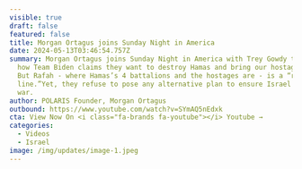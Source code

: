 ```yaml
---
visible: true
draft: false
featured: false
title: Morgan Ortagus joins Sunday Night in America
date: 2024-05-13T03:46:54.757Z
summary: Morgan Ortagus joins Sunday Night in America with Trey Gowdy to discuss
  how Team Biden claims they want to destroy Hamas and bring our hostages home.
  But Rafah - where Hamas’s 4 battalions and the hostages are - is a “red
  line.”Yet, they refuse to pose any alternative plan to ensure Israel wins this
  war.
author: POLARIS Founder, Morgan Ortagus
outbound: https://www.youtube.com/watch?v=SYmAQ5nEdxk
cta: View Now On <i class="fa-brands fa-youtube"></i> Youtube →
categories:
  - Videos
  - Israel
image: /img/updates/image-1.jpeg
---
```

